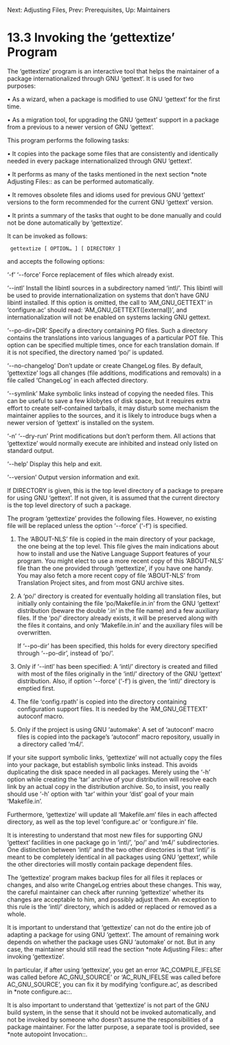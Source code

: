 Next: Adjusting Files,  Prev: Prerequisites,  Up: Maintainers

13.3 Invoking the ‘gettextize’ Program
======================================

   The ‘gettextize’ program is an interactive tool that helps the
maintainer of a package internationalized through GNU ‘gettext’.  It is
used for two purposes:

   • As a wizard, when a package is modified to use GNU ‘gettext’ for
     the first time.

   • As a migration tool, for upgrading the GNU ‘gettext’ support in a
     package from a previous to a newer version of GNU ‘gettext’.

   This program performs the following tasks:

   • It copies into the package some files that are consistently and
     identically needed in every package internationalized through GNU
     ‘gettext’.

   • It performs as many of the tasks mentioned in the next section
     *note Adjusting Files:: as can be performed automatically.

   • It removes obsolete files and idioms used for previous GNU
     ‘gettext’ versions to the form recommended for the current GNU
     ‘gettext’ version.

   • It prints a summary of the tasks that ought to be done manually and
     could not be done automatically by ‘gettextize’.

   It can be invoked as follows:

     gettextize [ OPTION… ] [ DIRECTORY ]

and accepts the following options:

‘-f’
‘--force’
     Force replacement of files which already exist.

‘--intl’
     Install the libintl sources in a subdirectory named ‘intl/’.  This
     libintl will be used to provide internationalization on systems
     that don’t have GNU libintl installed.  If this option is omitted,
     the call to ‘AM_GNU_GETTEXT’ in ‘configure.ac’ should read:
     ‘AM_GNU_GETTEXT([external])’, and internationalization will not be
     enabled on systems lacking GNU gettext.

‘--po-dir=DIR’
     Specify a directory containing PO files.  Such a directory contains
     the translations into various languages of a particular POT file.
     This option can be specified multiple times, once for each
     translation domain.  If it is not specified, the directory named
     ‘po/’ is updated.

‘--no-changelog’
     Don’t update or create ChangeLog files.  By default, ‘gettextize’
     logs all changes (file additions, modifications and removals) in a
     file called ‘ChangeLog’ in each affected directory.

‘--symlink’
     Make symbolic links instead of copying the needed files.  This can
     be useful to save a few kilobytes of disk space, but it requires
     extra effort to create self-contained tarballs, it may disturb some
     mechanism the maintainer applies to the sources, and it is likely
     to introduce bugs when a newer version of ‘gettext’ is installed on
     the system.

‘-n’
‘--dry-run’
     Print modifications but don’t perform them.  All actions that
     ‘gettextize’ would normally execute are inhibited and instead only
     listed on standard output.

‘--help’
     Display this help and exit.

‘--version’
     Output version information and exit.

   If DIRECTORY is given, this is the top level directory of a package
to prepare for using GNU ‘gettext’.  If not given, it is assumed that
the current directory is the top level directory of such a package.

   The program ‘gettextize’ provides the following files.  However, no
existing file will be replaced unless the option ‘--force’ (‘-f’) is
specified.

  1. The ‘ABOUT-NLS’ file is copied in the main directory of your
     package, the one being at the top level.  This file gives the main
     indications about how to install and use the Native Language
     Support features of your program.  You might elect to use a more
     recent copy of this ‘ABOUT-NLS’ file than the one provided through
     ‘gettextize’, if you have one handy.  You may also fetch a more
     recent copy of file ‘ABOUT-NLS’ from Translation Project sites, and
     from most GNU archive sites.

  2. A ‘po/’ directory is created for eventually holding all translation
     files, but initially only containing the file ‘po/Makefile.in.in’
     from the GNU ‘gettext’ distribution (beware the double ‘.in’ in the
     file name) and a few auxiliary files.  If the ‘po/’ directory
     already exists, it will be preserved along with the files it
     contains, and only ‘Makefile.in.in’ and the auxiliary files will be
     overwritten.

     If ‘--po-dir’ has been specified, this holds for every directory
     specified through ‘--po-dir’, instead of ‘po/’.

  3. Only if ‘--intl’ has been specified: A ‘intl/’ directory is created
     and filled with most of the files originally in the ‘intl/’
     directory of the GNU ‘gettext’ distribution.  Also, if option
     ‘--force’ (‘-f’) is given, the ‘intl/’ directory is emptied first.

  4. The file ‘config.rpath’ is copied into the directory containing
     configuration support files.  It is needed by the ‘AM_GNU_GETTEXT’
     autoconf macro.

  5. Only if the project is using GNU ‘automake’: A set of ‘autoconf’
     macro files is copied into the package’s ‘autoconf’ macro
     repository, usually in a directory called ‘m4/’.

   If your site support symbolic links, ‘gettextize’ will not actually
copy the files into your package, but establish symbolic links instead.
This avoids duplicating the disk space needed in all packages.  Merely
using the ‘-h’ option while creating the ‘tar’ archive of your
distribution will resolve each link by an actual copy in the
distribution archive.  So, to insist, you really should use ‘-h’ option
with ‘tar’ within your ‘dist’ goal of your main ‘Makefile.in’.

   Furthermore, ‘gettextize’ will update all ‘Makefile.am’ files in each
affected directory, as well as the top level ‘configure.ac’ or
‘configure.in’ file.

   It is interesting to understand that most new files for supporting
GNU ‘gettext’ facilities in one package go in ‘intl/’, ‘po/’ and ‘m4/’
subdirectories.  One distinction between ‘intl/’ and the two other
directories is that ‘intl/’ is meant to be completely identical in all
packages using GNU ‘gettext’, while the other directories will mostly
contain package dependent files.

   The ‘gettextize’ program makes backup files for all files it replaces
or changes, and also write ChangeLog entries about these changes.  This
way, the careful maintainer can check after running ‘gettextize’ whether
its changes are acceptable to him, and possibly adjust them.  An
exception to this rule is the ‘intl/’ directory, which is added or
replaced or removed as a whole.

   It is important to understand that ‘gettextize’ can not do the entire
job of adapting a package for using GNU ‘gettext’.  The amount of
remaining work depends on whether the package uses GNU ‘automake’ or
not.  But in any case, the maintainer should still read the section
*note Adjusting Files:: after invoking ‘gettextize’.

   In particular, if after using ‘gettexize’, you get an error
‘AC_COMPILE_IFELSE was called before AC_GNU_SOURCE’ or ‘AC_RUN_IFELSE
was called before AC_GNU_SOURCE’, you can fix it by modifying
‘configure.ac’, as described in *note configure.ac::.

   It is also important to understand that ‘gettextize’ is not part of
the GNU build system, in the sense that it should not be invoked
automatically, and not be invoked by someone who doesn’t assume the
responsibilities of a package maintainer.  For the latter purpose, a
separate tool is provided, see *note autopoint Invocation::.

